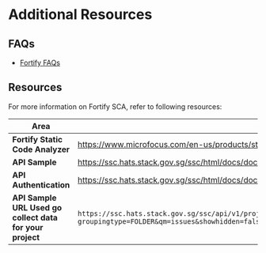 # Additional Resources

## FAQs
- [Fortify FAQs](tools-faq)


## Resources
For more information on Fortify SCA, refer to following resources:


|**Area**|**Resource**|  
|---|---|
|**Fortify Static Code Analyzer**|https://www.microfocus.com/en-us/products/static-code-analysis-sast/overview|
|**API Sample**|https://ssc.hats.stack.gov.sg/ssc/html/docs/docs.html#!/overview/|
|**API Authentication**|https://ssc.hats.stack.gov.sg/ssc/html/docs/docs.html#!/auth|
|**API Sample URL Used go collect data for your project**|`https://ssc.hats.stack.gov.sg/ssc/api/v1/projectVersions/your_project_version_id/issueGroups?groupingtype=FOLDER&qm=issues&showhidden=false&showremoved=false&showshortfileNames=true&showsuppressed=false`|

<!--

- **Fortify Static Code Analyzer**: https://www.microfocus.com/en-us/products/static-code-analysis-sast/overview
- **API Sample:** https://ssc.hats.stack.gov.sg/ssc/html/docs/docs.html#!/overview/
- **API Authentication:** https://ssc.hats.stack.gov.sg/ssc/html/docs/docs.html#!/auth
- **API Sample URL Used go collect data for your project:**  
`https://ssc.hats.stack.gov.sg/ssc/api/v1/projectVersions/your_project_version_id/issueGroups?groupingtype=FOLDER&qm=issues&showhidden=false&showremoved=false&showshortfileNames=true&showsuppressed=false`

-->